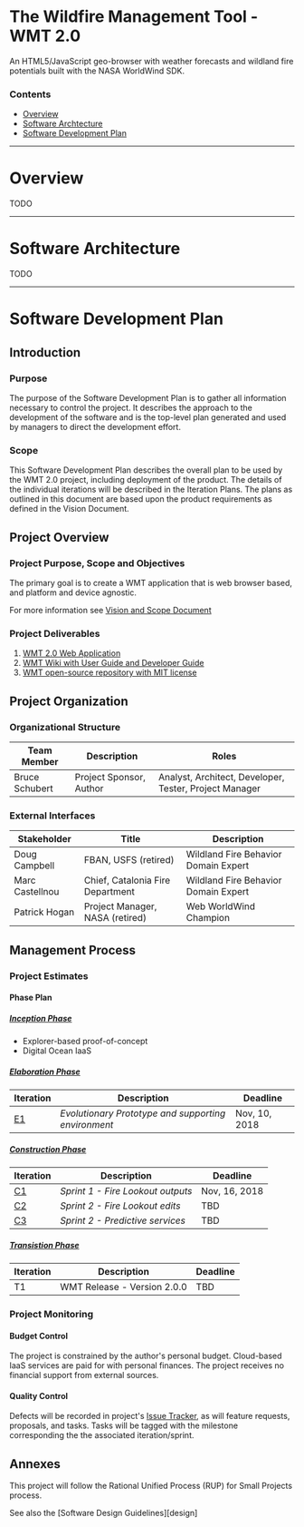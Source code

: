 # The Wildfire Management Tool - WMT 2.0
An HTML5/JavaScript geo-browser with weather forecasts and wildland fire potentials built with the NASA WorldWind SDK.

### Contents
- [Overview](#overview)
- [Software Archtecture](#software-architecture)
- [Software Development Plan](#software-development-plan)

* * *

# Overview
TODO

* * *

# Software Architecture
TODO

* * *

# Software Development Plan
## Introduction
### Purpose
The purpose of the Software Development Plan is to gather all information necessary to control the project. It describes the approach to the development of the software and is the top-level plan generated and used by managers to direct the development effort.

### Scope 
This Software Development Plan describes the overall plan to be used by the WMT 2.0 project, including deployment of the product. The details of the individual iterations will be described in the Iteration Plans.
The plans as outlined in this document are based upon the product requirements as defined in the Vision Document.

## Project Overview

### Project Purpose, Scope and Objectives
The primary goal is to create a WMT application that is web browser based, and platform and device agnostic. 

For more information see [Vision and Scope Document](https://bitbucket.org/emxsys/wildfire-management-tool-web/wiki/Vision%20and%20Scope)

### Project Deliverables

1. [WMT 2.0 Web Application](https://worldwind.earth/wildfire)
2. [WMT Wiki with User Guide and Developer Guide](https://github.com/WorldWindEarth/wildfire/wiki)
3. [WMT open-source repository with MIT license](https://github.com/WorldWindEarth/wildfire)

## Project Organization

### Organizational Structure ###
Team Member | Description | Roles
----------- | ----------- | ---------
Bruce Schubert | Project Sponsor, Author | Analyst, Architect, Developer, Tester, Project Manager

### External Interfaces ###
Stakeholder | Title | Description
----------- | ------| -----------
Doug Campbell   | FBAN, USFS (retired)             | Wildland Fire Behavior Domain Expert
Marc Castellnou | Chief, Catalonia Fire Department | Wildland Fire Behavior Domain Expert
Patrick Hogan   | Project Manager, NASA (retired)  | Web WorldWind Champion

## Management Process

### Project Estimates ###

#### Phase Plan ####
##### [Inception Phase](https://github.com/WorldWindEarth/wildfire/projects/1) #####
* Explorer-based proof-of-concept
* Digital Ocean IaaS 

##### [Elaboration Phase](https://github.com/WorldWindEarth/wildfire/projects/3) #####
Iteration | Description | Deadline
--------- | ----------- | ---------
[E1](https://github.com/WorldWindEarth/wildfire/milestone/1?closed=1) | *Evolutionary Prototype and supporting environment* | Nov, 10, 2018

##### [Construction Phase](https://github.com/WorldWindEarth/wildfire/projects/4) #####
Iteration | Description | Deadline
--------- | ----------- | ---------
[C1](https://github.com/WorldWindEarth/wildfire/milestone/2) | *Sprint 1 - Fire Lookout outputs* | Nov, 16, 2018
[C2](https://github.com/WorldWindEarth/wildfire/milestone/3) | *Sprint 2 - Fire Lookout edits* | TBD
[C3](https://github.com/WorldWindEarth/wildfire/milestone/4) | *Sprint 2 - Predictive services* | TBD

##### [Transistion Phase](https://github.com/WorldWindEarth/wildfire/projects/5) #####
Iteration | Description | Deadline
--------- | ----------- | ---------
T1 | WMT Release - Version 2.0.0 | TBD


### Project Monitoring
#### Budget Control
The project is constrained by the author's personal budget. Cloud-based IaaS services are paid for with personal finances. The project receives no financial support from external sources.
 
#### Quality Control
Defects will be recorded in project's [Issue Tracker](https://bitbucket.org/emxsys/wildfire-management-tool-web/issues), as will feature requests, proposals, and tasks. Tasks will be tagged with the milestone corresponding the the associated iteration/sprint.

## Annexes
This project will follow the Rational Unified Process (RUP) for Small Projects process.

See also the [Software Design Guidelines][design]
